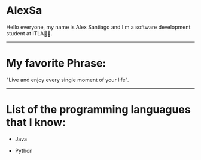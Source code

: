# AlexSa

Hello everyone, my name is Alex Santiago and I m a software development student at ITLA👨‍💻.

------------------------------------------
# My favorite Phrase:

"Live and enjoy every single moment of your life".

----------------------------------------
# List of the programming languagues that I know:

- Java

- Python
